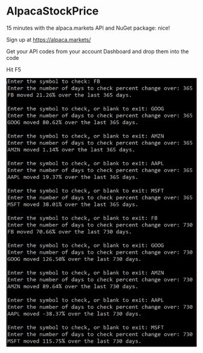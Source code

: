 ﻿# AlpacaStockPrice
15 minutes with the alpaca.markets API and NuGet package: nice!

Sign up at https://alpaca.markets/

Get your API codes from your account Dashboard and drop them into the code

Hit F5

![Output](https://github.com/JonSchwartzDev/AlpacaStockPrice/blob/master/StockPrice.png)
